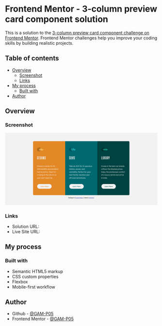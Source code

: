 # Frontend Mentor - 3-column preview card component solution

This is a solution to the [3-column preview card component challenge on Frontend Mentor](https://www.frontendmentor.io/challenges/3column-preview-card-component-pH92eAR2-). Frontend Mentor challenges help you improve your coding skills by building realistic projects.

## Table of contents

-   [Overview](#overview)
    -   [Screenshot](#screenshot)
    -   [Links](#links)
-   [My process](#my-process)
    -   [Built with](#built-with)
-   [Author](#author)

## Overview

### Screenshot

![](./screenshot/screenshot.png)

### Links

-   Solution URL: [](https://www.frontendmentor.io/solutions/3column-preview-flexbox-yg_HHLrYW0)
-   Live Site URL: [](https://lustrous-horse-00abc1.netlify.app/)

## My process

### Built with

-   Semantic HTML5 markup
-   CSS custom properties
-   Flexbox
-   Mobile-first workflow

## Author

-   Github - [@GAM-P05](https://github.com/GAM-P05)
-   Frontend Mentor - [@GAM-P05](https://www.frontendmentor.io/profile/GAM-P05)

